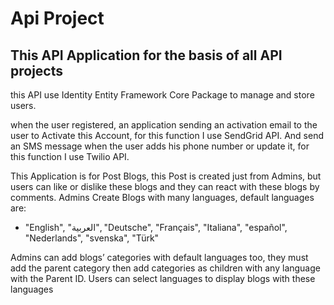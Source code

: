 # Api Project

## This API Application for the basis of all API projects
this API use Identity Entity Framework Core Package to manage and store users.

when the user registered, an application sending an activation email to the user to Activate this Account, for this function I use SendGrid API. And send an SMS message when the user adds his phone number or update it, for this function I use Twilio API.

This Application is for Post Blogs, this Post is created just from Admins, but users can like or dislike these blogs and they can react with these blogs by comments.
Admins Create Blogs with many languages, default languages are: 
- "English", "العربية", "Deutsche", "Français", "Italiana", "español", "Nederlands", "svenska", "Türk"

Admins can add blogs’ categories with default languages too, they must add the parent category then add categories as children with any language with the Parent ID.
Users can select languages to display blogs with these languages
